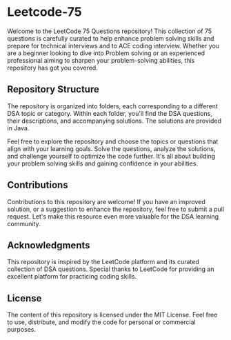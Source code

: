 # Leetcode-75

Welcome to the LeetCode 75 Questions repository! This collection of 75 questions is carefully curated to help enhance problem solving skills and prepare for technical interviews and to ACE coding interview. Whether you are a beginner looking to dive into Problem solving or an experienced professional aiming to sharpen your problem-solving abilities, this repository has got you covered.

## Repository Structure
The repository is organized into folders, each corresponding to a different DSA topic or category. Within each folder, you'll find the DSA questions, their descriptions, and accompanying solutions. The solutions are provided in Java. 

Feel free to explore the repository and choose the topics or questions that align with your learning goals. Solve the questions, analyze the solutions, and challenge yourself to optimize the code further. It's all about building your problem solving skills and gaining confidence in your abilities.

## Contributions
Contributions to this repository are welcome! If you have an improved solution, or a suggestion to enhance the repository, feel free to submit a pull request. Let's make this resource even more valuable for the DSA learning community.

## Acknowledgments
This repository is inspired by the LeetCode platform and its curated collection of DSA questions. Special thanks to LeetCode for providing an excellent platform for practicing coding skills.

## License
The content of this repository is licensed under the MIT License. Feel free to use, distribute, and modify the code for personal or commercial purposes.
